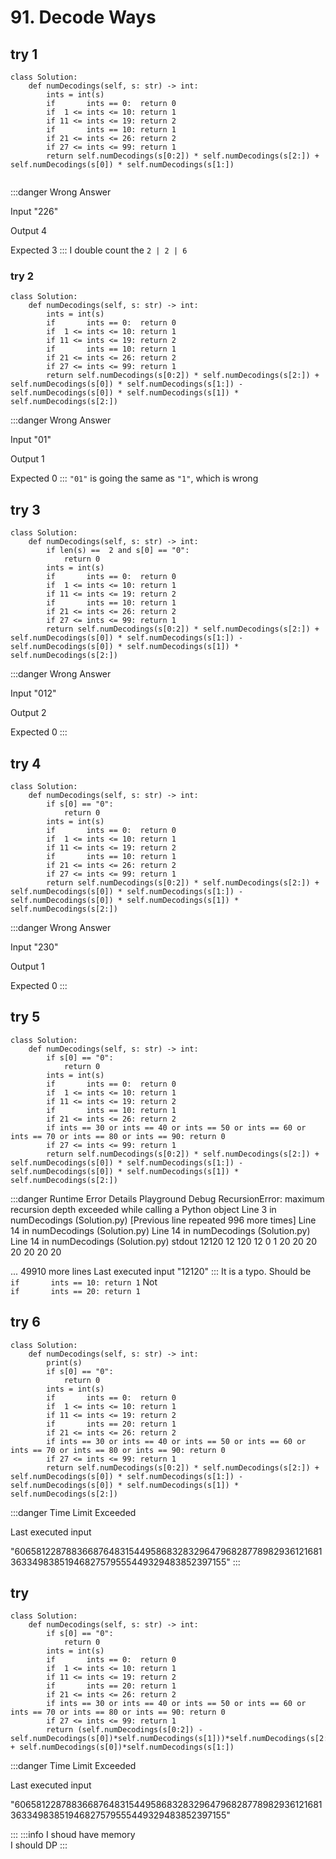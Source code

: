 # 91. Decode Ways
## try 1
```python=
class Solution:
    def numDecodings(self, s: str) -> int:
        ints = int(s)
        if       ints == 0:  return 0
        if  1 <= ints <= 10: return 1
        if 11 <= ints <= 19: return 2
        if       ints == 10: return 1
        if 21 <= ints <= 26: return 2
        if 27 <= ints <= 99: return 1
        return self.numDecodings(s[0:2]) * self.numDecodings(s[2:]) + self.numDecodings(s[0]) * self.numDecodings(s[1:])
        
```
:::danger
Wrong Answer

Input
"226"

Output
4

Expected
3
:::
I double count the `2 | 2 | 6`
### try 2
```python=
class Solution:
    def numDecodings(self, s: str) -> int:
        ints = int(s)
        if       ints == 0:  return 0
        if  1 <= ints <= 10: return 1
        if 11 <= ints <= 19: return 2
        if       ints == 10: return 1
        if 21 <= ints <= 26: return 2
        if 27 <= ints <= 99: return 1
        return self.numDecodings(s[0:2]) * self.numDecodings(s[2:]) + self.numDecodings(s[0]) * self.numDecodings(s[1:]) - self.numDecodings(s[0]) * self.numDecodings(s[1]) * self.numDecodings(s[2:])
```
:::danger
Wrong Answer

Input
"01"

Output
1

Expected
0
:::
`"01"` is going the same as `"1"`, which is wrong
## try 3
```python=
class Solution:
    def numDecodings(self, s: str) -> int:
        if len(s) ==  2 and s[0] == "0":
            return 0
        ints = int(s)
        if       ints == 0:  return 0
        if  1 <= ints <= 10: return 1
        if 11 <= ints <= 19: return 2
        if       ints == 10: return 1
        if 21 <= ints <= 26: return 2
        if 27 <= ints <= 99: return 1
        return self.numDecodings(s[0:2]) * self.numDecodings(s[2:]) + self.numDecodings(s[0]) * self.numDecodings(s[1:]) - self.numDecodings(s[0]) * self.numDecodings(s[1]) * self.numDecodings(s[2:]) 
```
:::danger
Wrong Answer

Input
"012"

Output
2

Expected
0
:::
## try 4
```python=
class Solution:
    def numDecodings(self, s: str) -> int:
        if s[0] == "0":
            return 0
        ints = int(s)
        if       ints == 0:  return 0
        if  1 <= ints <= 10: return 1
        if 11 <= ints <= 19: return 2
        if       ints == 10: return 1
        if 21 <= ints <= 26: return 2
        if 27 <= ints <= 99: return 1
        return self.numDecodings(s[0:2]) * self.numDecodings(s[2:]) + self.numDecodings(s[0]) * self.numDecodings(s[1:]) - self.numDecodings(s[0]) * self.numDecodings(s[1]) * self.numDecodings(s[2:])
```
:::danger
Wrong Answer

Input
"230"

Output
1

Expected
0
:::
## try 5
```python=
class Solution:
    def numDecodings(self, s: str) -> int:
        if s[0] == "0":
            return 0
        ints = int(s)
        if       ints == 0:  return 0
        if  1 <= ints <= 10: return 1
        if 11 <= ints <= 19: return 2
        if       ints == 10: return 1
        if 21 <= ints <= 26: return 2
        if ints == 30 or ints == 40 or ints == 50 or ints == 60 or ints == 70 or ints == 80 or ints == 90: return 0
        if 27 <= ints <= 99: return 1
        return self.numDecodings(s[0:2]) * self.numDecodings(s[2:]) + self.numDecodings(s[0]) * self.numDecodings(s[1:]) - self.numDecodings(s[0]) * self.numDecodings(s[1]) * self.numDecodings(s[2:])
```

:::danger
Runtime Error
Details
Playground Debug
RecursionError: maximum recursion depth exceeded while calling a Python object
Line 3 in numDecodings (Solution.py)
  [Previous line repeated 996 more times]
Line 14 in numDecodings (Solution.py)
Line 14 in numDecodings (Solution.py)
Line 14 in numDecodings (Solution.py)
stdout
12120
12
120
12
0
1
20
20
20
20
20
20
20

... 49910 more lines
Last executed input
"12120"
:::
It is a typo.
Should be  
`if       ints == 10: return 1`
Not  
`if       ints == 20: return 1`
## try 6
```python=
class Solution:
    def numDecodings(self, s: str) -> int:
        print(s)
        if s[0] == "0":
            return 0
        ints = int(s)
        if       ints == 0:  return 0
        if  1 <= ints <= 10: return 1
        if 11 <= ints <= 19: return 2
        if       ints == 20: return 1
        if 21 <= ints <= 26: return 2
        if ints == 30 or ints == 40 or ints == 50 or ints == 60 or ints == 70 or ints == 80 or ints == 90: return 0
        if 27 <= ints <= 99: return 1
        return self.numDecodings(s[0:2]) * self.numDecodings(s[2:]) + self.numDecodings(s[0]) * self.numDecodings(s[1:]) - self.numDecodings(s[0]) * self.numDecodings(s[1]) * self.numDecodings(s[2:])
```
:::danger
Time Limit Exceeded

Last executed input

"6065812287883668764831544958683283296479682877898293612168136334983851946827579555449329483852397155"
:::
## try
```python=
class Solution:
    def numDecodings(self, s: str) -> int:
        if s[0] == "0":
            return 0
        ints = int(s)
        if       ints == 0:  return 0
        if  1 <= ints <= 10: return 1
        if 11 <= ints <= 19: return 2
        if       ints == 20: return 1
        if 21 <= ints <= 26: return 2
        if ints == 30 or ints == 40 or ints == 50 or ints == 60 or ints == 70 or ints == 80 or ints == 90: return 0
        if 27 <= ints <= 99: return 1
        return (self.numDecodings(s[0:2]) - self.numDecodings(s[0])*self.numDecodings(s[1]))*self.numDecodings(s[2:]) + self.numDecodings(s[0])*self.numDecodings(s[1:]) 
```
:::danger
Time Limit Exceeded

Last executed input

"6065812287883668764831544958683283296479682877898293612168136334983851946827579555449329483852397155"

:::
:::info
I shoud have memory  
I should DP
:::
